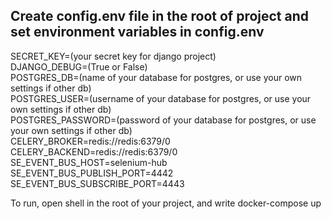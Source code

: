 <h2>Create config.env file in the root of project and set environment variables in config.env</h2>

SECRET_KEY=(your secret key for django project)<br>
DJANGO_DEBUG=(True or False)<br>
POSTGRES_DB=(name of your database for postgres, or use your own settings if other db)<br>
POSTGRES_USER=(username of your database for postgres, or use your own settings if other db)<br>
POSTGRES_PASSWORD=(password of your database for postgres, or use your own settings if other db)<br>
CELERY_BROKER=redis://redis:6379/0<br>
CELERY_BACKEND=redis://redis:6379/0<br>
SE_EVENT_BUS_HOST=selenium-hub<br>
SE_EVENT_BUS_PUBLISH_PORT=4442<br>
SE_EVENT_BUS_SUBSCRIBE_PORT=4443<br>


To run, open shell in the root of your project, and write docker-compose up
